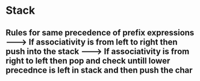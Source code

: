 # Stack
Rules for same precedence of prefix expressions
 ---> If associativity is from left to right then push into the stack
 ---> If associativity is from right to left then pop and check untill lower precednce is left in stack and then push the char
 ----------------------------------------------------------------------------------------------------------------------------------------
 
